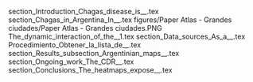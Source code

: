 section_Introduction_Chagas_disease_is__.tex
section_Chagas_in_Argentina_In__.tex
figures/Paper Atlas - Grandes ciudades/Paper Atlas - Grandes ciudades.PNG
The_dynamic_interaction_of_the__1.tex
section_Data_sources_As_a__.tex
Procedimiento_Obtener_la_lista_de__.tex
section_Results_subsection_Argentinian_maps__.tex
section_Ongoing_work_The_CDR__.tex
section_Conclusions_The_heatmaps_expose__.tex